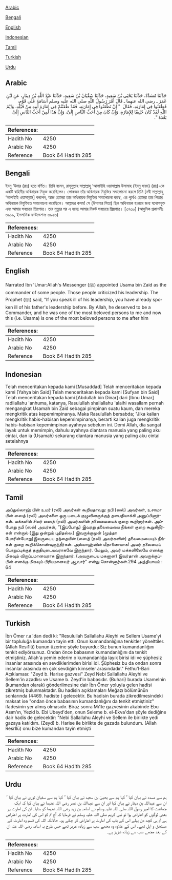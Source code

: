 [Arabic](#arabic)

[Bengali](#bengali)

[English](#english)

[Indonesian](#indonesian)

[Tamil](#tamil)

[Turkish](#turkish)

[Urdu](#urdu)

## Arabic


<div dir="rtl" lang="ar" style={{fontSize:'larger',backgroundColor:'#f8f9fa',padding:20}}>
حَدَّثَنَا مُسَدَّدٌ، حَدَّثَنَا يَحْيَى بْنُ سَعِيدٍ، حَدَّثَنَا سُفْيَانُ بْنُ سَعِيدٍ، حَدَّثَنَا عَبْدُ اللَّهِ بْنُ دِينَارٍ، عَنِ ابْنِ عُمَرَ ـ رضى الله عنهما ـ قَالَ أَمَّرَ رَسُولُ اللَّهِ صلى الله عليه وسلم أُسَامَةَ عَلَى قَوْمٍ، فَطَعَنُوا فِي إِمَارَتِهِ، فَقَالَ ‏ "‏ إِنْ تَطْعَنُوا فِي إِمَارَتِهِ، فَقَدْ طَعَنْتُمْ فِي إِمَارَةِ أَبِيهِ مِنْ قَبْلِهِ، وَايْمُ اللَّهِ لَقَدْ كَانَ خَلِيقًا لِلإِمَارَةِ، وَإِنْ كَانَ مِنْ أَحَبِّ النَّاسِ إِلَىَّ، وَإِنَّ هَذَا لَمِنْ أَحَبِّ النَّاسِ إِلَىَّ بَعْدَهُ ‏"‏‏.‏
</div>
<div style={{backgroundColor:'#f8f9fa',padding:20, marginBottom: 10}}><table> <thead> <tr> <th>References:</th> <th></th> </tr> </thead> <tbody><tr><td>Hadith No</td><td>4250</td></tr><tr><td>Arabic No</td><td>4250</td></tr><tr><td>Reference</td><td>Book 64 Hadith 285</td></tr></tbody></table></div>

## Bengali


<div dir="ltr" lang="bn" style={{fontSize:'larger',backgroundColor:'#f8f9fa',padding:20}}>
ইবনু ‘উমার (রাঃ) হতে বর্ণিত। তিনি বলেন, রাসূলুল্লাহ সাল্লাল্লাহু ‘আলাইহি ওয়াসাল্লাম উসামাহ (ইবনু যায়দ) (রাঃ)-কে একটি বাহিনীর অধিনায়ক নিযুক্ত করেছিলেন। লোকজন তাঁর অধিনায়ক নিযুক্তির সমালোচনা করলে তিনি [নবী সাল্লাল্লাহু ‘আলাইহি ওয়াসাল্লাম] বললেন, আজ তোমরা তার অধিনায়ক নিযুক্তির সমালোচনা করছ, এর পূর্বেও তোমরা তার পিতার অধিনায়ক নিযুক্তিতে সমালোচনা করেছিলে। আল্লাহর কসম! সে (উসামার পিতা) ছিল অধিনায়ক হওয়ার জন্য যথোপযুক্ত এবং আমার সবচেয়ে প্রিয়পাত্র। তার মৃত্যুর পর এ হচ্ছে আমার নিকট সবচেয়ে প্রিয়পাত্র। [৩৭৩০] (আধুনিক প্রকাশনীঃ ৩৯১৯, ইসলামিক ফাউন্ডেশনঃ ৩৯২৩)
</div>
<div style={{backgroundColor:'#f8f9fa',padding:20, marginBottom: 10}}><table> <thead> <tr> <th>References:</th> <th></th> </tr> </thead> <tbody><tr><td>Hadith No</td><td>4250</td></tr><tr><td>Arabic No</td><td>4250</td></tr><tr><td>Reference</td><td>Book 64 Hadith 285</td></tr></tbody></table></div>

## English


<div dir="ltr" lang="en" style={{fontSize:'larger',backgroundColor:'#f8f9fa',padding:20}}>
Narrated Ibn 'Umar:Allah's Messenger (ﷺ) appointed Usama bin Zaid as the commander of some people. Those people criticized his leadership. The Prophet (ﷺ) said, "If you speak ill of his leadership, you have already spoken ill of his father's leadership before. By Allah, he deserved to be a Commander, and he was one of the most beloved persons to me and now this (i.e. Usama) is one of the most beloved persons to me after him
</div>
<div style={{backgroundColor:'#f8f9fa',padding:20, marginBottom: 10}}><table> <thead> <tr> <th>References:</th> <th></th> </tr> </thead> <tbody><tr><td>Hadith No</td><td>4250</td></tr><tr><td>Arabic No</td><td>4250</td></tr><tr><td>Reference</td><td>Book 64 Hadith 285</td></tr></tbody></table></div>

## Indonesian


<div dir="ltr" lang="id" style={{fontSize:'larger',backgroundColor:'#f8f9fa',padding:20}}>
Telah menceritakan kepada kami [Musaddad] Telah menceritakan kepada kami [Yahya bin Said] Telah menceritakan kepada kami [Sufyan bin Said] Telah menceritakan kepada kami [Abdullah bin Dinar] dari [Ibnu Umar] radliallahu 'anhuma, katanya, Rasulullah shallallahu 'alaihi wasallam pernah mengangkat Usamah bin Zaid sebagai pimpinan suatu kaum, dan mereka mengkritik atas kepemimpinanya. Maka Rasulullah bersabda; "Jika kalian mengkritik habis-habisan kepemimpinanya, berarti kalian juga mengkritik habis-habisan kepemimpinan ayahnya sebelum ini. Demi Allah, dia sangat layak untuk memimpin, dahulu ayahnya diantara manusia yang paling aku cintai, dan ia (Usamah) sekarang diantara manusia yang paling aku cintai setelahnya
</div>
<div style={{backgroundColor:'#f8f9fa',padding:20, marginBottom: 10}}><table> <thead> <tr> <th>References:</th> <th></th> </tr> </thead> <tbody><tr><td>Hadith No</td><td>4250</td></tr><tr><td>Arabic No</td><td>4250</td></tr><tr><td>Reference</td><td>Book 64 Hadith 285</td></tr></tbody></table></div>

## Tamil


<div dir="ltr" lang="ta" style={{fontSize:'larger',backgroundColor:'#f8f9fa',padding:20}}>
அப்துல்லாஹ் பின் உமர் (ரலி) அவர்கள் கூறியதாவது: நபி (ஸல்) அவர்கள், உசாமா பின் ஸைத் (ரலி) அவர்களை ஒரு படைக் குழுவினருக்குத் தளபதியாக்கி அனுப்பினார்கள். மக்களில் சிலர் ஸைத் (ரலி) அவர்களின் தலைமையைக் குறை கூறினார்கள். அப்போது நபி (ஸல்) அவர்கள், “(இப்போது) இவரது தலைமையை நீங்கள் குறை கூறுகிறீர்கள் என்றால் (இது ஒன்றும் புதிதல்ல.) இவருக்குமுன் (மூத்தா போரின்போது)இவருடைய தந்தையின் (ஸைத் (ரலி) அவர்களின்) தலைமையையும் நீங்கள் குறை கூறிக்கொண்டிருந்தீர்கள். அல்லாஹ்வின் மீதாணையாக! அவர் தலைமைப் பொறுப்புக்குத் தகுதியுடையவராகவே இருந்தார். மேலும், அவர் மக்களிலேயே எனக்கு மிகவும் விருப்பமானவராக இருந்தார். (அவருடைய மகனான) இவர்தான் அவருக்குப்பின் எனக்கு மிகவும் பிரியமானவர் ஆவார்” என்று சொன்னார்கள்.294 அத்தியாயம் : 64
</div>
<div style={{backgroundColor:'#f8f9fa',padding:20, marginBottom: 10}}><table> <thead> <tr> <th>References:</th> <th></th> </tr> </thead> <tbody><tr><td>Hadith No</td><td>4250</td></tr><tr><td>Arabic No</td><td>4250</td></tr><tr><td>Reference</td><td>Book 64 Hadith 285</td></tr></tbody></table></div>

## Turkish


<div dir="ltr" lang="tr" style={{fontSize:'larger',backgroundColor:'#f8f9fa',padding:20}}>
İbn Ömer r.a.'dan dedi ki: "Resulullah Sallallahu Aleyhi ve Sellem Usame'yi bir topluluğa kumandan tayin etti. Onun kumandanlığına tenkitler yönelttiler. (Allah Resı1lü) bunun üzerine şöyle buyurdu: Siz bunun kumandanlığını tenkit ediyörsunuz. Ondan önce babasının kumandanlığını da tenkit etmiştiniz. Allah'a yemin ederim o kumandanlığa layık birisi idi ve şüphesiz insanlar arasında en sevdiklerimden birisi idi. Şüphesiz bu da ondan sonra insanlar arasında en çok sevdiğim kimseler arasındadır." Fethu'l-Bari Açıklaması: "Zeyd b. Harise gazvesi" Zeyd Nebi Sallallahu Aleyhi ve Sellem'in azadlısı ve Usame b. Zeyd'in babasıdır. (Buhari) burada Usamelnin (kumandan olarak) gönderilmesine dair İbn Ömer yoluyla gelen hadisi zikretmiş bulunmaktadır. Bu hadisin açıklamaları Meğazı bölümünün sonlarında (4469. hadiste ) gelecektir. Bu hadisin burada zikredilmesindeki maksat ise "ondan önce babasının kumandanlığını da tenkit etmiştiniz" ifadesinin yer almış olmasıdır. Biraz sonra Mı1te gazvesinin akabinde Ebu Asım'ın, Yezid b. Ebi Ubeyd'den, onun Seleme b. el-Ekva'dan şöyle dediğine dair hadis de gelecektir: "Nebi Sallallahu Aleyhi ve Sellem ile birlikte yedi gazaya katıldım. (Zeyd) b. Harise ile birlikte de gazada bulundum. (Allah Resı1lü) onu bize kumandan tayin etmişti
</div>
<div style={{backgroundColor:'#f8f9fa',padding:20, marginBottom: 10}}><table> <thead> <tr> <th>References:</th> <th></th> </tr> </thead> <tbody><tr><td>Hadith No</td><td>4250</td></tr><tr><td>Arabic No</td><td>4250</td></tr><tr><td>Reference</td><td>Book 64 Hadith 285</td></tr></tbody></table></div>

## Urdu


<div dir="rtl" lang="ur" style={{fontSize:'larger',backgroundColor:'#f8f9fa',padding:20}}>
ہم سے مسدد نے بیان کیا ‘ کہا ہم سے یحییٰ بن سعید نے بیان کیا ‘ کہا ہم سے سفیان ثوری نے بیان کیا ‘ ان سے عبداللہ بن دینار نے بیان کیا اور ان سے عبداللہ بن عمر رضی اللہ عنہما نے بیان کیا کہ ایک جماعت کا امیر رسول اللہ صلی اللہ علیہ وسلم نے اسامہ بن زید رضی اللہ عنہما کو بنایا۔ ان کی امارت پر بعض لوگوں کو اعتراض ہوا تو نبی کریم صلی اللہ علیہ وسلم نے فرمایا کہ آج تم کو اس کی امارت پر اعتراض ہے تم ہی کچھ دن پہلے اس کے باپ کی امارت پر اعتراض کر چکے ہو۔ حالانکہ اللہ کی قسم وہ امارت کے مستحق و اہل تھے۔ اس کے علاوہ وہ مجھے سب سے زیادہ عزیز تھے جس طرح یہ اسامہ رضی اللہ عنہ ان کے بعد مجھے سب سے زیادہ عزیز ہے۔
</div>
<div style={{backgroundColor:'#f8f9fa',padding:20, marginBottom: 10}}><table> <thead> <tr> <th>References:</th> <th></th> </tr> </thead> <tbody><tr><td>Hadith No</td><td>4250</td></tr><tr><td>Arabic No</td><td>4250</td></tr><tr><td>Reference</td><td>Book 64 Hadith 285</td></tr></tbody></table></div>